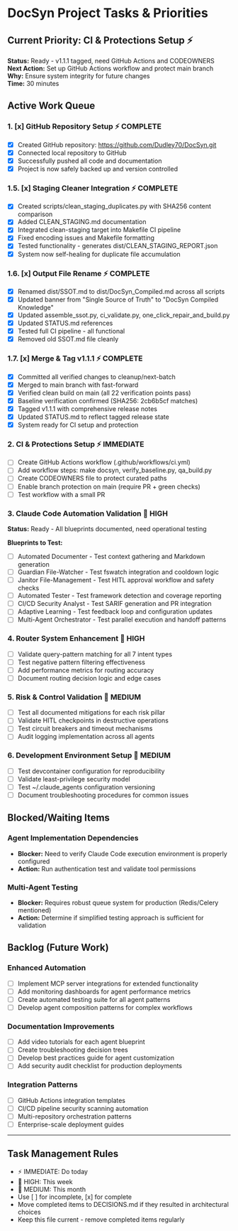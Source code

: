 # DocSyn Project Tasks & Priorities

## Current Priority: CI & Protections Setup ⚡
**Status:** Ready - v1.1.1 tagged, need GitHub Actions and CODEOWNERS  
**Next Action:** Set up GitHub Actions workflow and protect main branch  
**Why:** Ensure system integrity for future changes  
**Time:** 30 minutes

## Active Work Queue

### 1. [x] GitHub Repository Setup ⚡ COMPLETE
- [x] Created GitHub repository: https://github.com/Dudley70/DocSyn.git
- [x] Connected local repository to GitHub
- [x] Successfully pushed all code and documentation
- [x] Project is now safely backed up and version controlled

### 1.5. [x] Staging Cleaner Integration ⚡ COMPLETE
- [x] Created scripts/clean_staging_duplicates.py with SHA256 content comparison
- [x] Added CLEAN_STAGING.md documentation
- [x] Integrated clean-staging target into Makefile CI pipeline
- [x] Fixed encoding issues and Makefile formatting
- [x] Tested functionality - generates dist/CLEAN_STAGING_REPORT.json
- [x] System now self-healing for duplicate file accumulation

### 1.6. [x] Output File Rename ⚡ COMPLETE
- [x] Renamed dist/SSOT.md to dist/DocSyn_Compiled.md across all scripts
- [x] Updated banner from "Single Source of Truth" to "DocSyn Compiled Knowledge"
- [x] Updated assemble_ssot.py, ci_validate.py, one_click_repair_and_build.py
- [x] Updated STATUS.md references
- [x] Tested full CI pipeline - all functional
- [x] Removed old SSOT.md file cleanly

### 1.7. [x] Merge & Tag v1.1.1 ⚡ COMPLETE
- [x] Committed all verified changes to cleanup/next-batch
- [x] Merged to main branch with fast-forward
- [x] Verified clean build on main (all 22 verification points pass)
- [x] Baseline verification confirmed (SHA256: 2cb6b5cf matches)
- [x] Tagged v1.1.1 with comprehensive release notes
- [x] Updated STATUS.md to reflect tagged release state
- [x] System ready for CI setup and protection

### 2. CI & Protections Setup ⚡ IMMEDIATE
- [ ] Create GitHub Actions workflow (.github/workflows/ci.yml)
- [ ] Add workflow steps: make docsyn, verify_baseline.py, qa_build.py
- [ ] Create CODEOWNERS file to protect curated paths
- [ ] Enable branch protection on main (require PR + green checks)
- [ ] Test workflow with a small PR

### 3. Claude Code Automation Validation 🎯 HIGH  
**Status:** Ready - All blueprints documented, need operational testing

**Blueprints to Test:**
- [ ] Automated Documenter - Test context gathering and Markdown generation
- [ ] Guardian File-Watcher - Test fswatch integration and cooldown logic
- [ ] Janitor File-Management - Test HITL approval workflow and safety checks
- [ ] Automated Tester - Test framework detection and coverage reporting  
- [ ] CI/CD Security Analyst - Test SARIF generation and PR integration
- [ ] Adaptive Learning - Test feedback loop and configuration updates
- [ ] Multi-Agent Orchestrator - Test parallel execution and handoff patterns

### 4. Router System Enhancement 📝 HIGH
- [ ] Validate query-pattern matching for all 7 intent types
- [ ] Test negative pattern filtering effectiveness
- [ ] Add performance metrics for routing accuracy
- [ ] Document routing decision logic and edge cases

### 5. Risk & Control Validation 🎯 MEDIUM
- [ ] Test all documented mitigations for each risk pillar
- [ ] Validate HITL checkpoints in destructive operations
- [ ] Test circuit breakers and timeout mechanisms
- [ ] Audit logging implementation across all agents

### 6. Development Environment Setup 📝 MEDIUM
- [ ] Test devcontainer configuration for reproducibility
- [ ] Validate least-privilege security model
- [ ] Test ~/.claude_agents configuration versioning
- [ ] Document troubleshooting procedures for common issues

## Blocked/Waiting Items

### Agent Implementation Dependencies
- **Blocker:** Need to verify Claude Code execution environment is properly configured
- **Action:** Run authentication test and validate tool permissions

### Multi-Agent Testing
- **Blocker:** Requires robust queue system for production (Redis/Celery mentioned)
- **Action:** Determine if simplified testing approach is sufficient for validation

## Backlog (Future Work)

### Enhanced Automation
- [ ] Implement MCP server integrations for extended functionality
- [ ] Add monitoring dashboards for agent performance metrics
- [ ] Create automated testing suite for all agent patterns
- [ ] Develop agent composition patterns for complex workflows

### Documentation Improvements  
- [ ] Add video tutorials for each agent blueprint
- [ ] Create troubleshooting decision trees
- [ ] Develop best practices guide for agent customization
- [ ] Add security audit checklist for production deployments

### Integration Patterns
- [ ] GitHub Actions integration templates
- [ ] CI/CD pipeline security scanning automation
- [ ] Multi-repository orchestration patterns
- [ ] Enterprise-scale deployment guides

---

## Task Management Rules
- ⚡ IMMEDIATE: Do today
- 🎯 HIGH: This week  
- 📝 MEDIUM: This month
- Use [ ] for incomplete, [x] for complete
- Move completed items to DECISIONS.md if they resulted in architectural choices
- Keep this file current - remove completed items regularly
